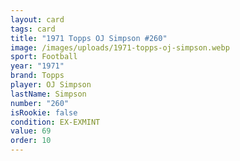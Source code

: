 ```yaml
---
layout: card
tags: card
title: "1971 Topps OJ Simpson #260"
image: /images/uploads/1971-topps-oj-simpson.webp
sport: Football
year: "1971"
brand: Topps
player: OJ Simpson
lastName: Simpson
number: "260"
isRookie: false
condition: EX-EXMINT
value: 69
order: 10
---
```


